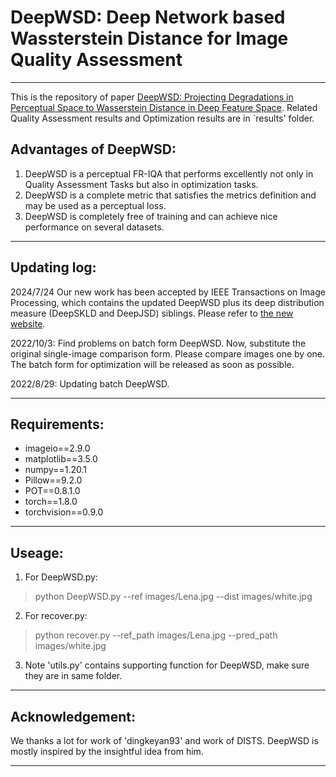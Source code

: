 # DeepWSD: Deep Network based Wassterstein Distance for Image Quality Assessment
----------------------------
This is the repository of paper [DeepWSD: Projecting Degradations in Perceptual Space to Wasserstein Distance in Deep Feature Space](https://arxiv.org/abs/2208.03323v1). Related Quality Assessment results and Optimization results are in `results' folder.

## Advantages of DeepWSD:
1. DeepWSD is a perceptual FR-IQA that performs excellently not only in Quality Assessment Tasks but also in optimization tasks.
2. DeepWSD is a complete metric that satisfies the metrics definition and may be used as a perceptual loss.
3. DeepWSD is completely free of training and can achieve nice performance on several datasets.

-----------------------------
## Updating log:
2024/7/24  Our new work has been accepted by IEEE Transactions on Image Processing, which contains the updated DeepWSD plus its deep distribution measure (DeepSKLD and DeepJSD) siblings. Please refer to [the new website](https://github.com/Buka-Xing/Deep-network-based-distribution-measures-for-full-reference-image-quality-assessment).

2022/10/3: Find problems on batch form DeepWSD. Now, substitute the original single-image comparison form. Please compare images one by one.
The batch form for optimization will be released as soon as possible.

2022/8/29: Updating batch DeepWSD.

-----------------------------
## Requirements:
- imageio==2.9.0
- matplotlib==3.5.0
- numpy==1.20.1
- Pillow==9.2.0
- POT==0.8.1.0
- torch==1.8.0
- torchvision==0.9.0

------------------------------

## Useage:
1. For DeepWSD.py:
>python DeepWSD.py --ref images/Lena.jpg --dist images/white.jpg

2. For recover.py:
>python recover.py --ref_path images/Lena.jpg --pred_path images/white.jpg

3. Note 'utils.py' contains supporting function for DeepWSD, make sure they are in same folder. 

------------------------------

## Acknowledgement:
We thanks a lot for work of 'dingkeyan93' and work of DISTS. DeepWSD is mostly inspired by the insightful idea from him.  

------------------------------
